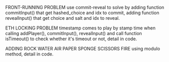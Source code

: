FRONT-RUNNING PROBLEM
    use commit-reveal to solve by adding function commitInput() that get hashed_choice and idx
to commit, adding function revealInput() that get choice and salt and idx to reveal.

ETH LOCKING PROBLEM
    timestamp comes to play by stamp time when calling addPlayer(), commitInput(), revealInput()
and call function isTimeout() to check whether it's timeout or not, detail in code.

ADDING ROCK WATER AIR PAPER SPONGE SCISSORS FIRE
    using modulo method, detail in code.
